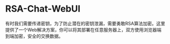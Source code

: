 # RSA-Chat-WebUI
有时我们需要传递密钥，为了防止潜在的密钥泄漏，需要勇敢RSA算法加密。这里提供了一个Web解决方案，你可以将其部署在任意服务器上，双方使用浏览器端到端加密，安全的交换数据。
